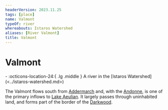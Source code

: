 ```yaml
---
headerVersion: 2023.11.25
tags: [place]
name: Valmont
typeOf: river
whereabouts: Istaros Watershed
aliases: [River Valmont]
title: Valmont
---
```

# Valmont
<div class="grid cards ext-narrow-margin ext-one-column" markdown>
-    :octicons-location-24:{ .lg .middle } A river in the [Istaros Watershed](<../istaros-watershed.md>)  
</div>


The Valmont flows south from [Addermarch](<../../greater-sembara/addermarch/addermarch.md>) and, with the [Andonne](<./andonne.md>), is one of the primary inflows to [Lake Aeulian](<./lake-aeulian.md>). It largely passes through uninhabited land, and forms part of the border of the [Darkwood](<../../greater-sembara/addermarch/darkwood.md>).